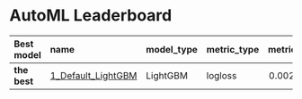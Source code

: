 # AutoML Leaderboard

| Best model   | name                                               | model_type   | metric_type   |   metric_value |   train_time |
|:-------------|:---------------------------------------------------|:-------------|:--------------|---------------:|-------------:|
| **the best** | [1_Default_LightGBM](1_Default_LightGBM/README.md) | LightGBM     | logloss       |     0.00272884 |        54.23 |